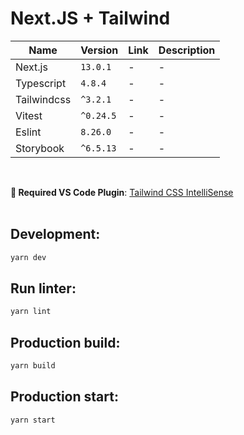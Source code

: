 # Next.JS + Tailwind

<table>
  <thead>
    <tr>
      <th>Name</th>
      <th>Version</th>
      <th>Link</th>
      <th>Description</th>
    </tr>
  </thead>
  <tbody>
    <tr>
      <td>Next.js</td>
      <td><code>13.0.1</code></td>
      <td>-</td>
      <td>-</td>
    </tr>
    <tr>
      <td>Typescript</td>
      <td><code>4.8.4</code></td>
      <td>-</td>
      <td>-</td>
    </tr>
    <tr>
      <td>Tailwindcss</td>
      <td><code>^3.2.1</code></td>
      <td>-</td>
      <td>-</td>
    </tr>
    <tr>
      <td>Vitest</td>
      <td><code>^0.24.5</code></td>
      <td>-</td>
      <td>-</td>
    </tr>
    <tr>
      <td>Eslint</td>
      <td><code>8.26.0</code></td>
      <td>-</td>
      <td>-</td>
    </tr>
    <tr>
      <td>Storybook</td>
      <td><code>^6.5.13</code></td>
      <td>-</td>
      <td>-</td>
    </tr>
  </tbody>
</table>
<br>

**🥋 Required VS Code Plugin**: [Tailwind CSS IntelliSense](https://marketplace.visualstudio.com/items?itemName=bradlc.vscode-tailwindcss)
<br>
<br>

## Development:
```bash
yarn dev
```

## Run linter:
```bash
yarn lint
```

## Production  build:
```bash
yarn build
```

## Production start:
```bash
yarn start
```
